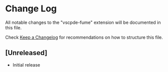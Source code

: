 # Change Log

All notable changes to the "vscpde-fume" extension will be documented in this file.

Check [Keep a Changelog](http://keepachangelog.com/) for recommendations on how to structure this file.

## [Unreleased]

- Initial release